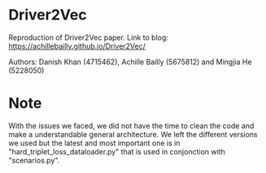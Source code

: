 # Driver2Vec
Reproduction of Driver2Vec paper. 
Link to blog: https://achillebailly.github.io/Driver2Vec/

Authors: Danish Khan (4715462), Achille Bailly (5675812) and Mingjia He (5228050)

# Note
With the issues we faced, we did not have the time to clean the code and make a understandable general architecture. We left the different versions we used but the latest and most important one is in "hard_triplet_loss_dataloader.py" that is used in conjonction with "scenarios.py".
